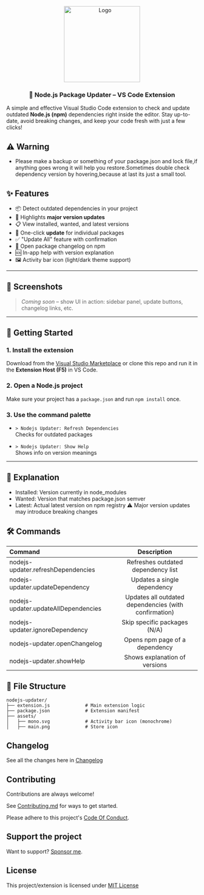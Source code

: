 <p align="center">
<img alt="Logo" src="https://i.ibb.co/21MCFRgh/main.png" width="200px" height="200px">
<p align="center">
 
<h3 align="center"><b>🧩 Node.js Package Updater – VS Code Extension</b>
</h3>
</p>
</p>

A simple and effective Visual Studio Code extension to check and update outdated **Node.js (npm)** dependencies right inside the editor. Stay up-to-date, avoid breaking changes, and keep your code fresh with just a few clicks!

## ⚠️ Warning

- Please make a backup or something of your package.json and lock file,if anything goes wrong it will help you restore.Sometimes double check dependency version by hovering,because at last its just a small tool.

## ✨ Features

- 📦 Detect outdated dependencies in your project
- 🚨 Highlights **major version updates**
- 📋 View installed, wanted, and latest versions
- 🔄 One-click **update** for individual packages
- ✅ "Update All" feature with confirmation
- 🔗 Open package changelog on npm
- 🆘 In-app help with version explanation
- 🖼️ Activity bar icon (light/dark theme support)

---

## 📸 Screenshots

> _Coming soon_ – show UI in action: sidebar panel, update buttons, changelog links, etc.

---

## 🚀 Getting Started

### 1. Install the extension

Download from the [Visual Studio Marketplace](#) or clone this repo and run it in the **Extension Host (F5)** in VS Code.

### 2. Open a Node.js project

Make sure your project has a `package.json` and run `npm install` once.

### 3. Use the command palette

- `> Nodejs Updater: Refresh Dependencies`  
  Checks for outdated packages

- `> Nodejs Updater: Show Help`  
  Shows info on version meanings

---

## 📖 Explanation

- Installed: Version currently in node_modules
- Wanted: Version that matches package.json semver
- Latest: Actual latest version on npm registry
  ⚠️ Major version updates may introduce breaking changes

## 🛠️ Commands

| Command                              |                      Description                      |
| :----------------------------------- | :---------------------------------------------------: |
| nodejs-updater.refreshDependencies   |          Refreshes outdated dependency list           |
| nodejs-updater.updateDependency      |              Updates a single dependency              |
| nodejs-updater.updateAllDependencies | Updates all outdated dependencies (with confirmation) |
| nodejs-updater.ignoreDependency      |                Skip specific packages (N/A)           |
| nodejs-updater.openChangelog         |            Opens npm page of a dependency             |
| nodejs-updater.showHelp              |             Shows explanation of versions             |

## 📂 File Structure

```
nodejs-updater/
├── extension.js             # Main extension logic
├── package.json             # Extension manifest
├── assets/
│   ├── mono.svg             # Activity bar icon (monochrome)
│   ├── main.png             # Store icon
```

## Changelog

See all the changes here in [Changelog](https://github.com/jayantur13/nodejs-package-updater/blob/main/CHANGELOG.md)

## Contributing

Contributions are always welcome!

See [Contributing.md](https://github.com/jayantur13/nodejs-package-updater/blob/main/CONTRIBUTING.md) for ways to get started.

Please adhere to this project's [Code Of Conduct](https://github.com/jayantur13/nodejs-package-updater/blob/main/CODE_OF_CONDUCT.md).

## Support the project

Want to support? [Sponsor me](https://github.com/sponsors/jayantur13).

## License

This project/extension is licensed under [MIT License](https://github.com/jayantur13/nodejs-package-updater/blob/main/LICENSE)
